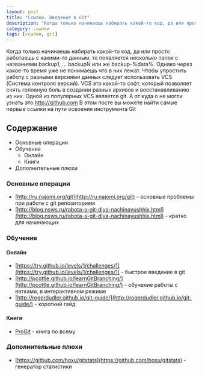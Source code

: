 ```yaml
---
layout: post
title: "Ссылки. Введение в Git"
description: "Когда только начинаешь набирать какой-то код, да или просто работаешь с какими-то данным, то появляется несколько папок с названиями backup1, ... backupN или же backup-%data%. Однако через какое-то время уже не понимаешь что в них лежат. Чтобы упростить работу с разными версиями данных следует использовать VCS (Система контроля версий). VCS это какой-то софт, который позволяет снять головную боль в создании разных архивов и восстанавливанию из них. Одной из популярных VCS является git. А от куда о не могли узнать это http://github.com В этом посте вы можете найти самые первые ссылки на пути освоения инструмента Git"
category: ссылки
tags: [ссылки, git]
---
```



Когда только начинаешь набирать какой-то код, да или просто работаешь с какими-то данным, то появляется несколько папок с названиями backup1, ... backupN или же backup-%data%. Однако через какое-то время уже не понимаешь что в них лежат. Чтобы упростить работу с разными версиями данных следует использовать VCS (Система контроля версий). VCS это какой-то софт, который позволяет снять головную боль в создании разных архивов и восстанавливанию из них. Одной из популярных VCS является git. А от куда о не могли узнать это http://github.com В этом посте вы можете найти самые первые ссылки на пути освоения инструмента Git

<!--more-->


## Содержание
* Основные операции
* Обучение
    * Онлайн
    * Книги
* Дополнительные плюхи

### Основные операции

* [http://ru.najomi.org/git](http://ru.najomi.org/git) - основные проблемы при работе с git репозиторием
* [http://blog.nsws.ru/rabota-s-git-dlya-nachinayushhix.html](http://blog.nsws.ru/rabota-s-git-dlya-nachinayushhix.html) - кратко для начинающих

### Обучение

#### Онлайн
* [https://try.github.io/levels/1/challenges/1](https://try.github.io/levels/1/challenges/1) - быстрое введение в git
* [http://pcottle.github.io/learnGitBranching/](http://pcottle.github.io/learnGitBranching/) - обучение работы с ветками, в интерактивном режиме
* [http://rogerdudler.github.io/git-guide/](http://rogerdudler.github.io/git-guide/) - короткий гайд

#### Книги
* [ProGit](http://git-scm.com/book) - книга по всему

### Дополнительные плюхи
* [https://github.com/hoxu/gitstats](https://github.com/hoxu/gitstats) - генератор статистики 